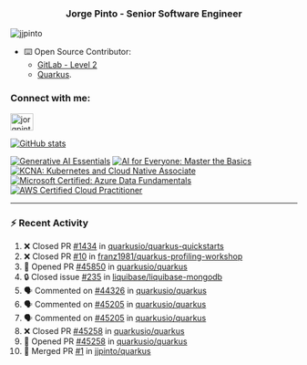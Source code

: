 <h3 align="center">Jorge Pinto - Senior Software Engineer</h3>

<p align="left"> <img src="https://komarev.com/ghpvc/?username=jjpinto&label=Profile%20views&color=0e75b6&style=flat" alt="jjpinto" /> </p>

- ⌨️ Open Source Contributor: 
  - [GitLab - Level 2](https://gitlab.com/jpinto9391615)
  - [Quarkus](https://github.com/quarkusio/quarkus).

<h3 align="left">Connect with me:</h3>
<p align="left">
<a href="https://linkedin.com/in/jorgpinto" target="blank"><img align="center" src="https://raw.githubusercontent.com/rahuldkjain/github-profile-readme-generator/master/src/images/icons/Social/linked-in-alt.svg" alt="jorgpinto" height="30" width="40" /></a>
</p>

[![GitHub stats](https://github-readme-stats.vercel.app/api?username=jjpinto&show=reviews,prs_merged&hide=contribs,prs&theme=transparent&show_icons=true)](https://github.com/anuraghazra/github-readme-stats)


<!--START_SECTION:badges-->
[![Generative AI Essentials](https://images.credly.com/size/110x110/images/3962f630-7cb0-4406-9ca4-f690bdcfbdef/image.png)](http://www.credly.com/badges/d5e4f8eb-0aeb-4aeb-8291-7de64296976e "Generative AI Essentials")
[![AI for Everyone: Master the Basics](https://images.credly.com/size/110x110/images/78186814-c80e-4d45-a30e-04b0a2850345/image.png)](http://www.credly.com/badges/6bb794ff-3129-4ae3-96c0-a4ff7f8630fc "AI for Everyone: Master the Basics")
[![KCNA: Kubernetes and Cloud Native Associate](https://images.credly.com/size/110x110/images/f28f1d88-428a-47f6-95b5-7da1dd6c1000/KCNA_badge.png)](http://www.credly.com/badges/672be28b-18f4-4c88-a5fb-5ff813a83b49 "KCNA: Kubernetes and Cloud Native Associate")
[![Microsoft Certified: Azure Data Fundamentals](https://images.credly.com/size/110x110/images/70eb1e3f-d4de-4377-a062-b20fb29594ea/azure-data-fundamentals-600x600.png)](http://www.credly.com/badges/3ba9cde9-2330-4a6c-b7ce-9533252b2c36 "Microsoft Certified: Azure Data Fundamentals")
[![AWS Certified Cloud Practitioner](https://images.credly.com/size/110x110/images/00634f82-b07f-4bbd-a6bb-53de397fc3a6/image.png)](http://www.credly.com/badges/71e77057-5654-4d73-9225-c5f48820644c "AWS Certified Cloud Practitioner")
<!--END_SECTION:badges-->

---

### :zap: Recent Activity

<!--START_SECTION:activity-->
1. ❌ Closed PR [#1434](https://github.com/quarkusio/quarkus-quickstarts/pull/1434) in [quarkusio/quarkus-quickstarts](https://github.com/quarkusio/quarkus-quickstarts)
2. ❌ Closed PR [#10](https://github.com/franz1981/quarkus-profiling-workshop/pull/10) in [franz1981/quarkus-profiling-workshop](https://github.com/franz1981/quarkus-profiling-workshop)
3. 💪 Opened PR [#45850](https://github.com/quarkusio/quarkus/pull/45850) in [quarkusio/quarkus](https://github.com/quarkusio/quarkus)
4. 🔒 Closed issue [#235](https://github.com/liquibase/liquibase-mongodb/issues/235) in [liquibase/liquibase-mongodb](https://github.com/liquibase/liquibase-mongodb)
5. 🗣 Commented on [#44326](https://github.com/quarkusio/quarkus/issues/44326#issuecomment-2573700809) in [quarkusio/quarkus](https://github.com/quarkusio/quarkus)
6. 🗣 Commented on [#45205](https://github.com/quarkusio/quarkus/pull/45205#issuecomment-2573145413) in [quarkusio/quarkus](https://github.com/quarkusio/quarkus)
7. 🗣 Commented on [#45205](https://github.com/quarkusio/quarkus/pull/45205#issuecomment-2560063470) in [quarkusio/quarkus](https://github.com/quarkusio/quarkus)
8. ❌ Closed PR [#45258](https://github.com/quarkusio/quarkus/pull/45258) in [quarkusio/quarkus](https://github.com/quarkusio/quarkus)
9. 💪 Opened PR [#45258](https://github.com/quarkusio/quarkus/pull/45258) in [quarkusio/quarkus](https://github.com/quarkusio/quarkus)
10. 🎉 Merged PR [#1](https://github.com/jjpinto/quarkus/pull/1) in [jjpinto/quarkus](https://github.com/jjpinto/quarkus)
<!--END_SECTION:activity-->




